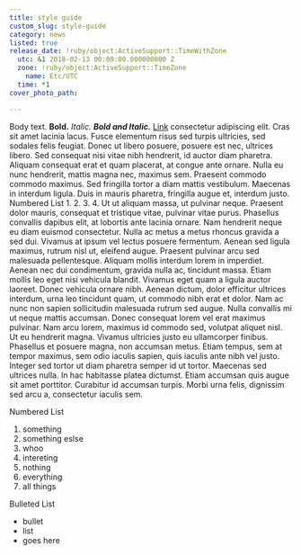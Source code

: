 ```yaml
---
title: style guide
custom_slug: style-guide
category: news
listed: true
release_date: !ruby/object:ActiveSupport::TimeWithZone
  utc: &1 2018-02-13 00:00:00.000000000 Z
  zone: !ruby/object:ActiveSupport::TimeZone
    name: Etc/UTC
  time: *1
cover_photo_path: 

---
```

Body text. __Bold.__ _Italic._ __*Bold and Italic.*__ [Link]() consectetur adipiscing elit. Cras sit amet lacinia lacus. Fusce elementum risus sed turpis ultricies, sed sodales felis feugiat. Donec ut libero posuere, posuere est nec, ultrices libero. Sed consequat nisi vitae nibh hendrerit, id auctor diam pharetra. Aliquam consequat erat et quam placerat, at congue ante ornare. Nulla eu nunc hendrerit, mattis magna nec, maximus sem. Praesent commodo commodo maximus. Sed fringilla tortor a diam mattis vestibulum. Maecenas in interdum ligula. Duis in mauris pharetra, fringilla augue et, interdum justo. Numbered List 1. 2. 3. 4. Ut ut aliquam massa, ut pulvinar neque. Praesent dolor mauris, consequat et tristique vitae, pulvinar vitae purus. Phasellus convallis dapibus elit, at lobortis ante lacinia ornare. Nam hendrerit neque eu diam euismod consectetur. Nulla ac metus a metus rhoncus gravida a sed dui. Vivamus at ipsum vel lectus posuere fermentum. Aenean sed ligula maximus, rutrum nisl ut, eleifend augue. Praesent pulvinar arcu sed malesuada pellentesque. Aliquam mollis interdum lorem in imperdiet. Aenean nec dui condimentum, gravida nulla ac, tincidunt massa. Etiam mollis leo eget nisi vehicula blandit. Vivamus eget quam a ligula auctor laoreet. Donec vehicula ornare nibh. Aenean dictum, dolor efficitur ultrices interdum, urna leo tincidunt quam, ut commodo nibh erat et dolor. Nam ac nunc non sapien sollicitudin malesuada rutrum sed augue. Nulla convallis mi ut neque mattis accumsan. Donec consequat lorem vel erat maximus pulvinar. Nam arcu lorem, maximus id commodo sed, volutpat aliquet nisl. Ut eu hendrerit magna. Vivamus ultricies justo eu ullamcorper finibus. Phasellus et posuere magna, non accumsan metus. Etiam tempus, sem at tempor maximus, sem odio iaculis sapien, quis iaculis ante nibh vel justo. Integer sed tortor ut diam pharetra semper id ut tortor. Maecenas sed ultrices nulla. In hac habitasse platea dictumst. Etiam accumsan quis augue sit amet porttitor. Curabitur id accumsan turpis. Morbi urna felis, dignissim sed arcu a, consectetur iaculis sem.

Numbered List

1. something
  1. something eslse
  2. whoo
  3. intereting
2. nothing
3. everything
4. all things

Bulleted List

* bullet
* list
* goes here